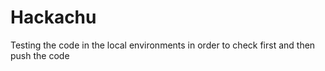 # Hackachu
Testing the code in the local environments in order to check first and then push the code
